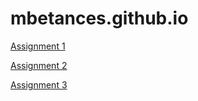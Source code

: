 # mbetances.github.io

[Assignment 1](Assignment-1.html)


[Assignment 2](assignment2--1-.html)


[Assignment 3](assignment3--1-.html)